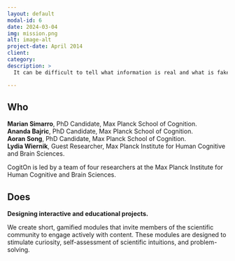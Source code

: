 ```yaml
---
layout: default
modal-id: 6
date: 2024-03-04
img: mission.png
alt: image-alt
project-date: April 2014
client: 
category:
description: > 
  It can be difficult to tell what information is real and what is fake, especially with the rise of AI-generated news and science content and clickbait marketing tactics. We present a few examples for you to read and decide whether the information is real or not real, underlining the importance of reading thoroughly about a topic before believing the first thing you hear!

---
```


## Who

**Marian Simarro**, PhD Candidate, Max Planck School of Cognition.  
**Ananda Bajric**, PhD Candidate, Max Planck School of Cognition.  
**Aoran Song**, PhD Candidate, Max Planck School of Cognition.  
**Lydia Wiernik**, Guest Researcher, Max Planck Institute for Human Cognitive and Brain Sciences.  

CogitOn is led by a team of four researchers at the Max Planck Institute for Human Cognitive and Brain Sciences.

## Does

**Designing interactive and educational projects.**  

We create short, gamified modules that invite members of the scientific community to engage actively with content. These modules are designed to stimulate curiosity, self-assessment of scientific intuitions, and problem-solving.
